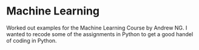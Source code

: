# Machine Learning
Worked out examples for the Machine Learning Course by Andrew NG.
I wanted to recode some of the assignments in Python to get a good handel of coding in Python. 
